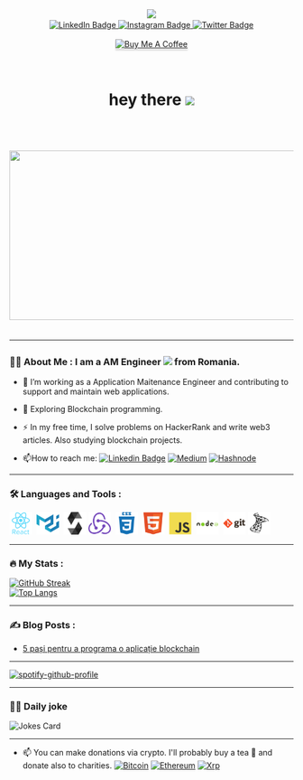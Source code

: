 <!--
**cryptofuture01/cryptofuture01** is a ✨ _special_ ✨ repository because its `README.md` (this file) appears on your GitHub profile.

Here are some ideas to get you started:

- 🔭 I’m currently working on ...
- 🌱 I’m currently learning ...
- 👯 I’m looking to collaborate on ...
- 🤔 I’m looking for help with ...
- 💬 Ask me about ...
- 📫 How to reach me: ...
- 😄 Pronouns: ...
- ⚡ Fun fact: ...
-->
<div id="header" align="center">
  <img src="https://media.giphy.com/media/M9gbBd9nbDrOTu1Mqx/giphy.gif" width="100"/>
</div>

<div id="badges" align="center">
  <a href="https://www.linkedin.com/in/cornel-web3/">
    <img src="https://img.shields.io/badge/LinkedIn-blue?style=for-the-badge&logo=linkedin&logoColor=white" alt="LinkedIn Badge"/>
  </a>
    <a href="https://www.instagram.com/cornel_web3/">
    <img src="https://img.shields.io/badge/Instagram-E4405F?style=for-the-badge&logo=instagram&logoColor=white" alt="Instagram Badge"/>
  </a>
  <a href="https://twitter.com/CornelWeb3">
    <img src="https://img.shields.io/badge/Twitter-blue?style=for-the-badge&logo=twitter&logoColor=white" alt="Twitter Badge"/>
  </a>
</div><br/>

<div id="badges" align="center">
    <a href="https://www.buymeacoffee.com/cornelweb3" target="_blank"><img src="https://www.buymeacoffee.com/assets/img/custom_images/orange_img.png" alt="Buy Me A           Coffee" style="height: 41px !important;width: 174px !important;box-shadow: 0px 3px 2px 0px rgba(190, 190, 190, 0.5) !important;-webkit-box-shadow: 0px 3px 2px         0px rgba(190, 190, 190, 0.5) !important;" >
    </a>
</div><br/>

<div align="center"> <img src="https://komarev.com/ghpvc/?username=cryptofuture01&style=flat-square&color=blue" alt=""/> </div>

<h1 align="center"> hey there <img src="https://media.giphy.com/media/hvRJCLFzcasrR4ia7z/giphy.gif" width="30px"/> <h1/><br/>

<div align="center">
  <img src="https://media.giphy.com/media/dWesBcTLavkZuG35MI/giphy.gif" width="600" height="300"/>
</div>

---

### :man_technologist: About Me : I am a AM Engineer <img src="https://media.giphy.com/media/WUlplcMpOCEmTGBtBW/giphy.gif" width="30"> from Romania.

- :telescope: I’m working as a Application Maitenance Engineer and contributing to support and maintain web applications.

- :seedling: Exploring Blockchain programming.

- :zap: In my free time, I solve problems on HackerRank and write web3 articles. Also studying blockchain projects.

- :mailbox:How to reach me: 
[![Linkedin Badge](https://img.shields.io/badge/-CornelWeb3-blue?style=flat&logo=Linkedin&logoColor=white)](https://www.linkedin.com/in/cornel-web3/) 
[![Medium](https://img.shields.io/badge/Medium-12100E?style=for-the-badge&logo=medium&logoColor=white)](https://medium.com/@cryptofuture01)
[![Hashnode](https://img.shields.io/badge/Hashnode-2962FF?style=for-the-badge&logo=hashnode&logoColor=white)](https://hashnode.com/@CryptoFuture)


---

### :hammer_and_wrench: Languages and Tools :
<div>
  <img src="https://github.com/devicons/devicon/blob/master/icons/react/react-original-wordmark.svg" title="React" alt="React" width="40" height="40"/>&nbsp;
  <img src="https://github.com/devicons/devicon/blob/master/icons/materialui/materialui-original.svg" title="Material UI" alt="Material UI" width="40" height="40"/>&nbsp;
   <img src="https://github.com/devicons/devicon/blob/master/icons/solidity/solidity-original.svg" title="Solidity" **alt="Solidity" width="40" height="40"/>
  <img src="https://github.com/devicons/devicon/blob/master/icons/redux/redux-original.svg" title="Redux" alt="Redux " width="40" height="40"/>&nbsp;
  <img src="https://github.com/devicons/devicon/blob/master/icons/css3/css3-plain-wordmark.svg"  title="CSS3" alt="CSS" width="40" height="40"/>&nbsp;
  <img src="https://github.com/devicons/devicon/blob/master/icons/html5/html5-original.svg" title="HTML5" alt="HTML" width="40" height="40"/>&nbsp;
  <img src="https://github.com/devicons/devicon/blob/master/icons/javascript/javascript-original.svg" title="JavaScript" alt="JavaScript" width="40" height="40"/>&nbsp;
  <img src="https://github.com/devicons/devicon/blob/master/icons/nodejs/nodejs-original-wordmark.svg" title="NodeJS" alt="NodeJS" width="40" height="40"/>&nbsp;
  <img src="https://github.com/devicons/devicon/blob/master/icons/git/git-original-wordmark.svg" title="Git" **alt="Git" width="40" height="40"/>
   <img src="https://github.com/devicons/devicon/blob/master/icons/microsoftsqlserver/microsoftsqlserver-plain.svg" title="MicrosoftSqlServer" **alt="MicrosoftSqlServer" width="40" height="40"/>
</div>

---

### :fire: My Stats :

[![GitHub Streak](http://github-readme-streak-stats.herokuapp.com?user=cryptofuture01&theme=dark&background=000000)](https://git.io/streak-stats) <br/>
[![Top Langs](https://github-readme-stats.vercel.app/api/top-langs/?username=cryptofuture01&layout=compact&theme=dark)](https://github.com/anuraghazra/github-readme-stats)<br/>

---

### :writing_hand: Blog Posts :
<!-- BLOG-POST-LIST:START -->
- [5 pași pentru a programa o aplicație blockchain](https://medium.com/@cryptofuture01/5-pasi-pentru-a-programa-o-aplicatie-blockchain-f8da534fa4c2?source=rss-e22450c98fe9------2)
<!-- BLOG-POST-LIST:END -->

---

  [![spotify-github-profile](https://spotify-github-profile.vercel.app/api/view?uid=21gxefnrm2q2rjuc3fstqdnja&cover_image=true&theme=novatorem&bar_color=53b14f&bar_color_cover=false)](https://github.com/kittinan/spotify-github-profile)

---

### :man_technologist: Daily joke
![Jokes Card](https://readme-jokes.vercel.app/api)

---

- :mailbox: You can make donations via crypto. I'll probably buy a tea 🍵 and donate also to charities.
[![Bitcoin](https://img.shields.io/badge/Bitcoin-000?style=for-the-badge&logo=bitcoin&logoColor=white)](https://commerce.coinbase.com/checkout/4f13f123-ddd2-49cb-a606-ae2ecd7dfcb2)
[![Ethereum](https://img.shields.io/badge/Ethereum-3C3C3D?style=for-the-badge&logo=Ethereum&logoColor=white)](https://commerce.coinbase.com/checkout/4f13f123-ddd2-49cb-a606-ae2ecd7dfcb2)
[![Xrp](https://img.shields.io/badge/Xrp-black?style=for-the-badge&logo=xrp&logoColor=white)](https://commerce.coinbase.com/checkout/4f13f123-ddd2-49cb-a606-ae2ecd7dfcb2)




